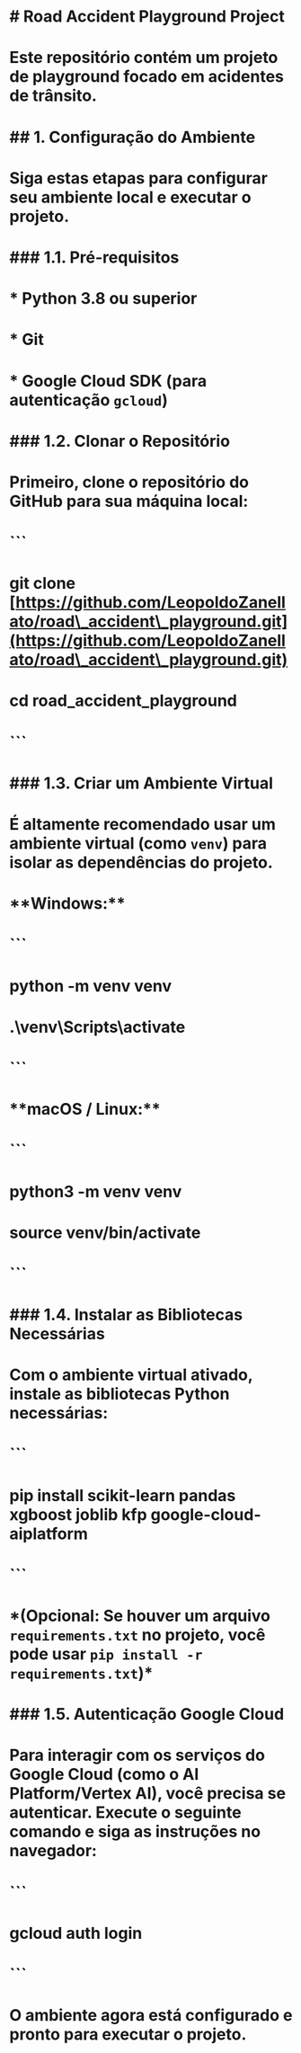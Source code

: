# \# Road Accident Playground Project

# 

# Este repositório contém um projeto de playground focado em acidentes de trânsito.

# 

# \## 1. Configuração do Ambiente

# 

# Siga estas etapas para configurar seu ambiente local e executar o projeto.

# 

# \### 1.1. Pré-requisitos

# 

# \* Python 3.8 ou superior

# 

# \* Git

# 

# \* Google Cloud SDK (para autenticação `gcloud`)

# 

# \### 1.2. Clonar o Repositório

# 

# Primeiro, clone o repositório do GitHub para sua máquina local:

# 

# ```

# git clone \[https://github.com/LeopoldoZanellato/road\_accident\_playground.git](https://github.com/LeopoldoZanellato/road\_accident\_playground.git)

# cd road\_accident\_playground

# 

# ```

# 

# \### 1.3. Criar um Ambiente Virtual

# 

# É altamente recomendado usar um ambiente virtual (como `venv`) para isolar as dependências do projeto.

# 

# \*\*Windows:\*\*

# 

# ```

# python -m venv venv

# .\\venv\\Scripts\\activate

# 

# ```

# 

# \*\*macOS / Linux:\*\*

# 

# ```

# python3 -m venv venv

# source venv/bin/activate

# 

# ```

# 

# \### 1.4. Instalar as Bibliotecas Necessárias

# 

# Com o ambiente virtual ativado, instale as bibliotecas Python necessárias:

# 

# ```

# pip install scikit-learn pandas xgboost joblib kfp google-cloud-aiplatform

# 

# ```

# 

# \*(Opcional: Se houver um arquivo `requirements.txt` no projeto, você pode usar `pip install -r requirements.txt`)\*

# 

# \### 1.5. Autenticação Google Cloud

# 

# Para interagir com os serviços do Google Cloud (como o AI Platform/Vertex AI), você precisa se autenticar. Execute o seguinte comando e siga as instruções no navegador:

# 

# ```

# gcloud auth login

# 

# ```

# 

# O ambiente agora está configurado e pronto para executar o projeto.

